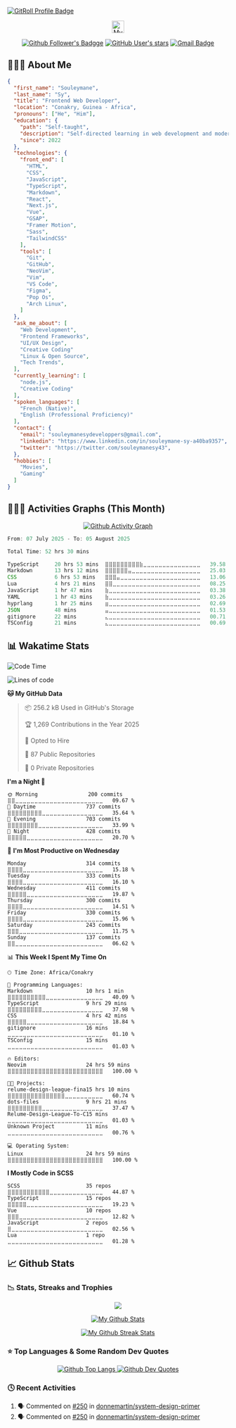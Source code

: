 <!-- Section 1: Customs Banner -->

<!-- <p align="center">
  <a href="https://github.com/SouleymaneSy7/">
    <img src="./assets/my-github-banner.png" /></a>
</p> -->

<a href="https://gitroll.io/profile/uvqwwvT5iUEaaPhkoTAZ5RsU2psV2" target="_blank"><img src="https://gitroll.io/api/badges/profiles/v1/uvqwwvT5iUEaaPhkoTAZ5RsU2psV2?theme=nord" alt="GitRoll Profile Badge"/></a>

<!--  Section 2: Social Badges Icons -->

<p align="center"><a target="_blank"><img src="https://komarev.com/ghpvc/?username=souleymanesy7&color=0d1118&style=for-the-badge&label=PROFILE+VIEWS" alt="My Profile Views Counter" height="28" /></a></p>

<p align="center">
  <a href="https://github.com/SouleymaneSy7" title="My Followers On Github"><img alt="Github Follower's Badgge" src="https://img.shields.io/github/followers/souleymanesy7?style=for-the-badge&logo=github&logoColor=FFF&labelColor=0d1118&color=272932"></a>  
  <a href="https://github.com/SouleymaneSy7?tab=stars" title="My Stars On Github"><img alt="GitHub User's stars" src="https://img.shields.io/github/stars/souleymanesy7?affiliations=OWNER&style=for-the-badge&logo=data%3Aimage%2Fsvg%2Bxml%3Bbase64%2CPHN2ZyB4bWxucz0iaHR0cDovL3d3dy53My5vcmcvMjAwMC9zdmciIHZpZXdCb3g9IjAgMCA1NzYgNTEyIj48IS0tIUZvbnQgQXdlc29tZSBGcmVlIDYuNy4yIGJ5IEBmb250YXdlc29tZSAtIGh0dHBzOi8vZm9udGF3ZXNvbWUuY29tIExpY2Vuc2UgLSBodHRwczovL2ZvbnRhd2Vzb21lLmNvbS9saWNlbnNlL2ZyZWUgQ29weXJpZ2h0IDIwMjUgRm9udGljb25zLCBJbmMuLS0%2BPHBhdGggZmlsbD0iI2ZmZmZmZiIgZD0iTTMxNi45IDE4QzMxMS42IDcgMzAwLjQgMCAyODguMSAwcy0yMy40IDctMjguOCAxOEwxOTUgMTUwLjMgNTEuNCAxNzEuNWMtMTIgMS44LTIyIDEwLjItMjUuNyAyMS43cy0uNyAyNC4yIDcuOSAzMi43TDEzNy44IDMyOSAxMTMuMiA0NzQuN2MtMiAxMiAzIDI0LjIgMTIuOSAzMS4zczIzIDggMzMuOCAyLjNsMTI4LjMtNjguNSAxMjguMyA2OC41YzEwLjggNS43IDIzLjkgNC45IDMzLjgtMi4zczE0LjktMTkuMyAxMi45LTMxLjNMNDM4LjUgMzI5IDU0Mi43IDIyNS45YzguNi04LjUgMTEuNy0yMS4yIDcuOS0zMi43cy0xMy43LTE5LjktMjUuNy0yMS43TDM4MS4yIDE1MC4zIDMxNi45IDE4eiIvPjwvc3ZnPg%3D%3D&label=Github%20Star&labelColor=0d1118&color=272932"></a>
  <a href="mailto:souleymanesydeveloppers@gmail.com" title="Send Me An E-mail"><img alt="Gmail Badge" src="https://img.shields.io/badge/souleymanesydeveloppers%40gmail.com-272932?style=for-the-badge&logo=gmail&logoColor=fff&label=GMAIL&labelColor=0d1118&link=mail" /></a>
</p>

<!-- Section 3: About Me -->

<h2>👨🏾‍💻 About Me</h2>

```json
{
  "first_name": "Souleymane",
  "last_name": "Sy",
  "title": "Frontend Web Developer",
  "location": "Conakry, Guinea - Africa",
  "pronouns": ["He", "Him"],
  "education": {
    "path": "Self-taught",
    "description": "Self-directed learning in web development and modern technologies.",
    "since": 2022
  },
  "technologies": {
    "front_end": [
      "HTML",
      "CSS",
      "JavaScript",
      "TypeScript",
      "Markdown",
      "React",
      "Next.js",
      "Vue",
      "GSAP",
      "Framer Motion",
      "Sass",
      "TailwindCSS"
    ],
    "tools": [
      "Git",
      "GitHub",
      "NeoVim",
      "Vim",
      "VS Code",
      "Figma",
      "Pop Os",
      "Arch Linux",
    ]
  },
  "ask_me_about": [
    "Web Development",
    "Frontend Frameworks",
    "UI/UX Design",
    "Creative Coding"
    "Linux & Open Source",
    "Tech Trends",
  ],
  "currently_learning": [
    "node.js",
    "Creative Coding"
  ],
  "spoken_languages": [
    "French (Native)",
    "English (Professional Proficiency)"
  ],
  "contact": {
    "email": "souleymanesydeveloppers@gmail.com",
    "linkedin": "https://www.linkedin.com/in/souleymane-sy-a40ba9357",
    "twitter": "https://twitter.com/souleymanesy43",
  },
  "hobbies": [
    "Movies",
    "Gaming"
  ]
}
```

<!-- Section 4: Activity Graphics -->

<h2>🚣🏽‍♂️ Activities Graphs (This Month) </h2>

<p align="center">
  <a href="https://github.com/ashutosh00710/github-readme-activity-graph">
    <img alt="Github Activity Graph" src="https://github-readme-activity-graph.vercel.app/graph?username=SouleymaneSy7&theme=nord&custom_title=Souleymane%20Activity%20Graphs&hide_border=true&radius=5" />
  </a>
</p>

<!--START_SECTION:waka-->

```typescript
From: 07 July 2025 - To: 05 August 2025

Total Time: 52 hrs 30 mins

TypeScript     20 hrs 53 mins  ⣿⣿⣿⣿⣿⣿⣿⣿⣿⣷⣀⣀⣀⣀⣀⣀⣀⣀⣀⣀⣀⣀⣀⣀⣀   39.58 %
Markdown       13 hrs 12 mins  ⣿⣿⣿⣿⣿⣿⣤⣀⣀⣀⣀⣀⣀⣀⣀⣀⣀⣀⣀⣀⣀⣀⣀⣀⣀   25.03 %
CSS            6 hrs 53 mins   ⣿⣿⣿⣤⣀⣀⣀⣀⣀⣀⣀⣀⣀⣀⣀⣀⣀⣀⣀⣀⣀⣀⣀⣀⣀   13.06 %
Lua            4 hrs 21 mins   ⣿⣿⣀⣀⣀⣀⣀⣀⣀⣀⣀⣀⣀⣀⣀⣀⣀⣀⣀⣀⣀⣀⣀⣀⣀   08.25 %
JavaScript     1 hr 47 mins    ⣷⣀⣀⣀⣀⣀⣀⣀⣀⣀⣀⣀⣀⣀⣀⣀⣀⣀⣀⣀⣀⣀⣀⣀⣀   03.38 %
YAML           1 hr 43 mins    ⣷⣀⣀⣀⣀⣀⣀⣀⣀⣀⣀⣀⣀⣀⣀⣀⣀⣀⣀⣀⣀⣀⣀⣀⣀   03.26 %
hyprlang       1 hr 25 mins    ⣶⣀⣀⣀⣀⣀⣀⣀⣀⣀⣀⣀⣀⣀⣀⣀⣀⣀⣀⣀⣀⣀⣀⣀⣀   02.69 %
JSON           48 mins         ⣤⣀⣀⣀⣀⣀⣀⣀⣀⣀⣀⣀⣀⣀⣀⣀⣀⣀⣀⣀⣀⣀⣀⣀⣀   01.53 %
gitignore      22 mins         ⣄⣀⣀⣀⣀⣀⣀⣀⣀⣀⣀⣀⣀⣀⣀⣀⣀⣀⣀⣀⣀⣀⣀⣀⣀   00.71 %
TSConfig       21 mins         ⣄⣀⣀⣀⣀⣀⣀⣀⣀⣀⣀⣀⣀⣀⣀⣀⣀⣀⣀⣀⣀⣀⣀⣀⣀   00.69 %
```

<!--END_SECTION:waka-->

<!-- Section 5: Wakatime Statistics -->

<h2>📊 Wakatime Stats</h2>

<!--START_SECTION:wakatime-readme-stats-->
![Code Time](http://img.shields.io/badge/Code%20Time-680%20hrs%2021%20mins-blue)

![Lines of code](https://img.shields.io/badge/From%20Hello%20World%20I%27ve%20Written-295.3%20thousand%20lines%20of%20code-blue)

**🐱 My GitHub Data** 

> 📦 256.2 kB Used in GitHub's Storage 
 > 
> 🏆 1,269 Contributions in the Year 2025
 > 
> 💼 Opted to Hire
 > 
> 📜 87 Public Repositories 
 > 
> 🔑 0 Private Repositories 
 > 
**I'm a Night 🦉** 

```text
🌞 Morning                200 commits         ⣿⣿⣀⣀⣀⣀⣀⣀⣀⣀⣀⣀⣀⣀⣀⣀⣀⣀⣀⣀⣀⣀⣀⣀⣀   09.67 % 
🌆 Daytime                737 commits         ⣿⣿⣿⣿⣿⣿⣿⣿⣿⣀⣀⣀⣀⣀⣀⣀⣀⣀⣀⣀⣀⣀⣀⣀⣀   35.64 % 
🌃 Evening                703 commits         ⣿⣿⣿⣿⣿⣿⣿⣿⣀⣀⣀⣀⣀⣀⣀⣀⣀⣀⣀⣀⣀⣀⣀⣀⣀   33.99 % 
🌙 Night                  428 commits         ⣿⣿⣿⣿⣿⣀⣀⣀⣀⣀⣀⣀⣀⣀⣀⣀⣀⣀⣀⣀⣀⣀⣀⣀⣀   20.70 % 
```
📅 **I'm Most Productive on Wednesday** 

```text
Monday                   314 commits         ⣿⣿⣿⣿⣀⣀⣀⣀⣀⣀⣀⣀⣀⣀⣀⣀⣀⣀⣀⣀⣀⣀⣀⣀⣀   15.18 % 
Tuesday                  333 commits         ⣿⣿⣿⣿⣀⣀⣀⣀⣀⣀⣀⣀⣀⣀⣀⣀⣀⣀⣀⣀⣀⣀⣀⣀⣀   16.10 % 
Wednesday                411 commits         ⣿⣿⣿⣿⣿⣀⣀⣀⣀⣀⣀⣀⣀⣀⣀⣀⣀⣀⣀⣀⣀⣀⣀⣀⣀   19.87 % 
Thursday                 300 commits         ⣿⣿⣿⣿⣀⣀⣀⣀⣀⣀⣀⣀⣀⣀⣀⣀⣀⣀⣀⣀⣀⣀⣀⣀⣀   14.51 % 
Friday                   330 commits         ⣿⣿⣿⣿⣀⣀⣀⣀⣀⣀⣀⣀⣀⣀⣀⣀⣀⣀⣀⣀⣀⣀⣀⣀⣀   15.96 % 
Saturday                 243 commits         ⣿⣿⣿⣀⣀⣀⣀⣀⣀⣀⣀⣀⣀⣀⣀⣀⣀⣀⣀⣀⣀⣀⣀⣀⣀   11.75 % 
Sunday                   137 commits         ⣿⣿⣀⣀⣀⣀⣀⣀⣀⣀⣀⣀⣀⣀⣀⣀⣀⣀⣀⣀⣀⣀⣀⣀⣀   06.62 % 
```


📊 **This Week I Spent My Time On** 

```text
🕑︎ Time Zone: Africa/Conakry

💬 Programming Languages: 
Markdown                 10 hrs 1 min        ⣿⣿⣿⣿⣿⣿⣿⣿⣿⣿⣀⣀⣀⣀⣀⣀⣀⣀⣀⣀⣀⣀⣀⣀⣀   40.09 % 
TypeScript               9 hrs 29 mins       ⣿⣿⣿⣿⣿⣿⣿⣿⣿⣀⣀⣀⣀⣀⣀⣀⣀⣀⣀⣀⣀⣀⣀⣀⣀   37.98 % 
CSS                      4 hrs 42 mins       ⣿⣿⣿⣿⣿⣀⣀⣀⣀⣀⣀⣀⣀⣀⣀⣀⣀⣀⣀⣀⣀⣀⣀⣀⣀   18.84 % 
gitignore                16 mins             ⣀⣀⣀⣀⣀⣀⣀⣀⣀⣀⣀⣀⣀⣀⣀⣀⣀⣀⣀⣀⣀⣀⣀⣀⣀   01.10 % 
TSConfig                 15 mins             ⣀⣀⣀⣀⣀⣀⣀⣀⣀⣀⣀⣀⣀⣀⣀⣀⣀⣀⣀⣀⣀⣀⣀⣀⣀   01.03 % 

🔥 Editors: 
Neovim                   24 hrs 59 mins      ⣿⣿⣿⣿⣿⣿⣿⣿⣿⣿⣿⣿⣿⣿⣿⣿⣿⣿⣿⣿⣿⣿⣿⣿⣿   100.00 % 

🐱‍💻 Projects: 
relume-design-league-fina15 hrs 10 mins      ⣿⣿⣿⣿⣿⣿⣿⣿⣿⣿⣿⣿⣿⣿⣿⣀⣀⣀⣀⣀⣀⣀⣀⣀⣀   60.74 % 
dots-files               9 hrs 21 mins       ⣿⣿⣿⣿⣿⣿⣿⣿⣿⣀⣀⣀⣀⣀⣀⣀⣀⣀⣀⣀⣀⣀⣀⣀⣀   37.47 % 
Relume-Design-League-To-C15 mins             ⣀⣀⣀⣀⣀⣀⣀⣀⣀⣀⣀⣀⣀⣀⣀⣀⣀⣀⣀⣀⣀⣀⣀⣀⣀   01.03 % 
Unknown Project          11 mins             ⣀⣀⣀⣀⣀⣀⣀⣀⣀⣀⣀⣀⣀⣀⣀⣀⣀⣀⣀⣀⣀⣀⣀⣀⣀   00.76 % 

💻 Operating System: 
Linux                    24 hrs 59 mins      ⣿⣿⣿⣿⣿⣿⣿⣿⣿⣿⣿⣿⣿⣿⣿⣿⣿⣿⣿⣿⣿⣿⣿⣿⣿   100.00 % 
```

**I Mostly Code in SCSS** 

```text
SCSS                     35 repos            ⣿⣿⣿⣿⣿⣿⣿⣿⣿⣿⣿⣀⣀⣀⣀⣀⣀⣀⣀⣀⣀⣀⣀⣀⣀   44.87 % 
TypeScript               15 repos            ⣿⣿⣿⣿⣿⣀⣀⣀⣀⣀⣀⣀⣀⣀⣀⣀⣀⣀⣀⣀⣀⣀⣀⣀⣀   19.23 % 
Vue                      10 repos            ⣿⣿⣿⣀⣀⣀⣀⣀⣀⣀⣀⣀⣀⣀⣀⣀⣀⣀⣀⣀⣀⣀⣀⣀⣀   12.82 % 
JavaScript               2 repos             ⣿⣀⣀⣀⣀⣀⣀⣀⣀⣀⣀⣀⣀⣀⣀⣀⣀⣀⣀⣀⣀⣀⣀⣀⣀   02.56 % 
Lua                      1 repo              ⣀⣀⣀⣀⣀⣀⣀⣀⣀⣀⣀⣀⣀⣀⣀⣀⣀⣀⣀⣀⣀⣀⣀⣀⣀   01.28 % 
```




<!--END_SECTION:wakatime-readme-stats-->

<!-- Section 6: Github Statistics and Activities -->

<h2>📈 Github Stats</h2>

<h3>📉 Stats, Streaks and Trophies</h3>

<p align="center">
  <a href="https://github.com/ryo-ma/github-profile-trophy" >
    <img src="https://github-profile-trophy.vercel.app/?username=souleymanesy7&theme=nord&margin-w=6&margin-h=6&row=2&column=3%22%20alt=%22My%20Github%20Trophies" /></a>
</p>
<p align="center">
  <a href="https://github.com/anuraghazra/github-readme-stats">
    <img src="https://github-readme-stats.vercel.app/api?username=souleymanesy7&theme=nord&hide_border=true&show_icons=true&hide=prs" alt="My Github Stats" /></a>
</p>
<p align="center">
  <a href="https://git.io/streak-stats">
    <img src="https://streak-stats.demolab.com/?user=souleymanesy7&theme=nord&hide_border=true&border_radius=5" alt="My Github Streak Stats" /></a>
</p>

<!-- Section 7: Top Languages and Dev Quotes -->

<h3>⭐️ Top Languages & Some Random Dev Quotes</h3>

<p align="center">
  <a href="https://github.com/anuraghazra/github-readme-stats">
    <img alt="Github Top Langs" src="https://github-readme-stats.vercel.app/api/top-langs/?username=SouleymaneSy7&theme=nord&card_width=380&border_color=88C0D0&langs_count=5" />
  </a>
  <a href="https://github.com/PiyushSuthar/github-readme-quotes" >
    <img alt="Github Dev Quotes" src="https://quotes-github-readme.vercel.app/api?type=vertical&theme=nord&border=true" />
  </a>
</p>

<!-- Section 8: Recents Activities -->

<h3>🕓 Recent Activities</h3>

<!--START_SECTION:activity-->
1. 🗣 Commented on [#250](https://github.com/donnemartin/system-design-primer/issues/250#issuecomment-3039424158) in [donnemartin/system-design-primer](https://github.com/donnemartin/system-design-primer)
2. 🗣 Commented on [#250](https://github.com/donnemartin/system-design-primer/issues/250#issuecomment-3014064261) in [donnemartin/system-design-primer](https://github.com/donnemartin/system-design-primer)
<!--END_SECTION:activity-->
